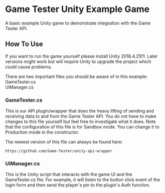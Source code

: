 # Game Tester Unity Example Game
A basic example Unity game to demonstrate integration with the Game Tester API.

## How To Use
If you want to run the game yourself please install Unity 2018.4.25f1. Later versions might work but will require Unity to upgrade the project which could cause problems.

There are two important files you should be aware of in this example:
<br>
GameTester.cs
<br>
UiManager.cs

### GameTester.cs
This is our API plugin/wrapper that does the heavy lifting of sending and receiving data to and from the Game Tester API. You do not have to make changes to this file yourself but feel free to investigate what it does. Note that the configuration of this file is for Sandbox mode. You can change it to Production mode in the constructor.

The newest version of this file can always be found here:

```
https://github.com/Game-Tester/unity-api-wrapper
```

### UiManager.cs
This is the Unity script that interacts with the game UI and the GameTester.cs file. For example, it will listen to the button click event of the login form and then send the player's pin to the plugin's Auth function.



